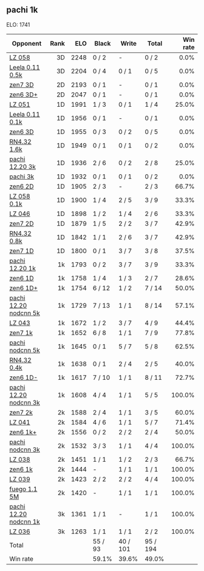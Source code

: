 ## pachi 1k ##

ELO: 1741

Opponent | Rank | ELO | Black | Write | Total | Win rate
---------|-----:|----:|-------|-------|-------|-------:
[LZ 058](LZ%20058.md) | 3D | 2248 | 0 / 2 | - | 0 / 2 | 0.0%
[Leela 0.11 0.5k](Leela%200.11%200.5k.md) | 3D | 2204 | 0 / 4 | 0 / 1 | 0 / 5 | 0.0%
[zen7 3D](zen7%203D.md) | 2D | 2193 | 0 / 1 | - | 0 / 1 | 0.0%
[zen6 3D+](zen6%203D+.md) | 2D | 2047 | 0 / 1 | - | 0 / 1 | 0.0%
[LZ 051](LZ%20051.md) | 1D | 1991 | 1 / 3 | 0 / 1 | 1 / 4 | 25.0%
[Leela 0.11 0.1k](Leela%200.11%200.1k.md) | 1D | 1956 | 0 / 1 | - | 0 / 1 | 0.0%
[zen6 3D](zen6%203D.md) | 1D | 1955 | 0 / 3 | 0 / 2 | 0 / 5 | 0.0%
[RN4.32 1.6k](RN4.32%201.6k.md) | 1D | 1949 | 0 / 1 | 0 / 1 | 0 / 2 | 0.0%
[pachi 12.20 3k](pachi%2012.20%203k.md) | 1D | 1936 | 2 / 6 | 0 / 2 | 2 / 8 | 25.0%
[pachi 3k](pachi%203k.md) | 1D | 1932 | 0 / 1 | 0 / 1 | 0 / 2 | 0.0%
[zen6 2D](zen6%202D.md) | 1D | 1905 | 2 / 3 | - | 2 / 3 | 66.7%
[LZ 058 0.1k](LZ%20058%200.1k.md) | 1D | 1900 | 1 / 4 | 2 / 5 | 3 / 9 | 33.3%
[LZ 046](LZ%20046.md) | 1D | 1898 | 1 / 2 | 1 / 4 | 2 / 6 | 33.3%
[zen7 2D](zen7%202D.md) | 1D | 1879 | 1 / 5 | 2 / 2 | 3 / 7 | 42.9%
[RN4.32 0.8k](RN4.32%200.8k.md) | 1D | 1842 | 1 / 1 | 2 / 6 | 3 / 7 | 42.9%
[zen7 1D](zen7%201D.md) | 1D | 1800 | 0 / 1 | 3 / 7 | 3 / 8 | 37.5%
[pachi 12.20 1k](pachi%2012.20%201k.md) | 1k | 1793 | 0 / 2 | 3 / 7 | 3 / 9 | 33.3%
[zen6 1D](zen6%201D.md) | 1k | 1758 | 1 / 4 | 1 / 3 | 2 / 7 | 28.6%
[zen6 1D+](zen6%201D+.md) | 1k | 1754 | 6 / 12 | 1 / 2 | 7 / 14 | 50.0%
[pachi 12.20 nodcnn 5k](pachi%2012.20%20nodcnn%205k.md) | 1k | 1729 | 7 / 13 | 1 / 1 | 8 / 14 | 57.1%
[LZ 043](LZ%20043.md) | 1k | 1672 | 1 / 2 | 3 / 7 | 4 / 9 | 44.4%
[zen7 1k](zen7%201k.md) | 1k | 1652 | 6 / 8 | 1 / 1 | 7 / 9 | 77.8%
[pachi nodcnn 5k](pachi%20nodcnn%205k.md) | 1k | 1645 | 0 / 1 | 5 / 7 | 5 / 8 | 62.5%
[RN4.32 0.4k](RN4.32%200.4k.md) | 1k | 1638 | 0 / 1 | 2 / 4 | 2 / 5 | 40.0%
[zen6 1D-](zen6%201D-.md) | 1k | 1617 | 7 / 10 | 1 / 1 | 8 / 11 | 72.7%
[pachi 12.20 nodcnn 3k](pachi%2012.20%20nodcnn%203k.md) | 1k | 1608 | 4 / 4 | 1 / 1 | 5 / 5 | 100.0%
[zen7 2k](zen7%202k.md) | 2k | 1588 | 2 / 4 | 1 / 1 | 3 / 5 | 60.0%
[LZ 041](LZ%20041.md) | 2k | 1584 | 4 / 6 | 1 / 1 | 5 / 7 | 71.4%
[zen6 1k+](zen6%201k+.md) | 2k | 1556 | 0 / 2 | 2 / 2 | 2 / 4 | 50.0%
[pachi nodcnn 3k](pachi%20nodcnn%203k.md) | 2k | 1532 | 3 / 3 | 1 / 1 | 4 / 4 | 100.0%
[LZ 038](LZ%20038.md) | 2k | 1451 | 1 / 1 | 1 / 2 | 2 / 3 | 66.7%
[zen6 1k](zen6%201k.md) | 2k | 1444 | - | 1 / 1 | 1 / 1 | 100.0%
[LZ 039](LZ%20039.md) | 2k | 1423 | 2 / 2 | 2 / 2 | 4 / 4 | 100.0%
[fuego 1.1 5M](fuego%201.1%205M.md) | 2k | 1420 | - | 1 / 1 | 1 / 1 | 100.0%
[pachi 12.20 nodcnn 1k](pachi%2012.20%20nodcnn%201k.md) | 3k | 1361 | 1 / 1 | - | 1 / 1 | 100.0%
[LZ 036](LZ%20036.md) | 3k | 1263 | 1 / 1 | 1 / 1 | 2 / 2 | 100.0%
Total | | | 55 / 93 | 40 / 101 | 95 / 194 | 
Win rate| | | 59.1% | 39.6% | 49.0% | 

